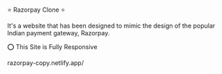 
⭐ Razorpay Clone ⭐


It's a website that has been designed to mimic the design of the popular Indian payment gateway, Razorpay.

⭕ This Site is Fully Responsive

razorpay-copy.netlify.app/
